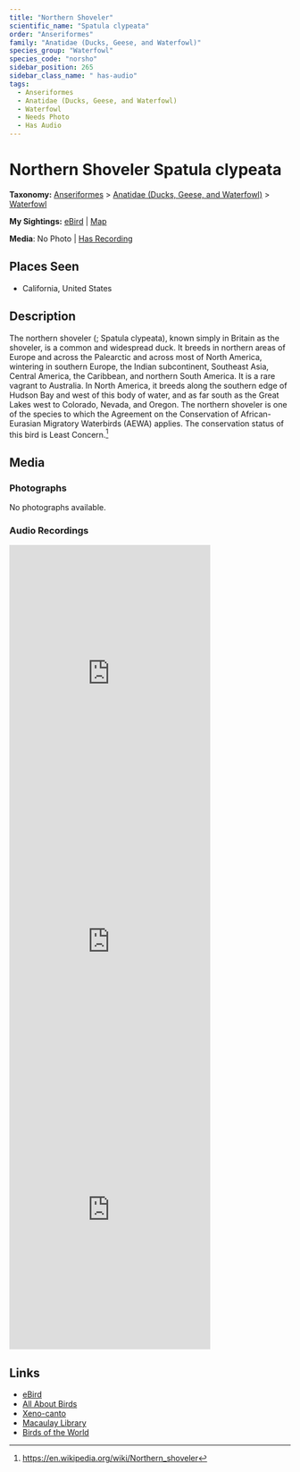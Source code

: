 ```yaml
---
title: "Northern Shoveler"
scientific_name: "Spatula clypeata"
order: "Anseriformes"
family: "Anatidae (Ducks, Geese, and Waterfowl)"
species_group: "Waterfowl"
species_code: "norsho"
sidebar_position: 265
sidebar_class_name: " has-audio"
tags: 
  - Anseriformes
  - Anatidae (Ducks, Geese, and Waterfowl)
  - Waterfowl
  - Needs Photo
  - Has Audio
---
```


# Northern Shoveler <span className='sci_name'>Spatula clypeata</span>

**Taxonomy:** [Anseriformes](/tags/anseriformes) > [Anatidae (Ducks, Geese, and Waterfowl)](/tags/anatidae-ducks-geese-and-waterfowl) > [Waterfowl](/tags/waterfowl)

**My Sightings:** [eBird](https://ebird.org/lifelist?r=world&time=life&spp=norsho) | [Map](/map?species_code=norsho)

**Media**: No Photo | [Has Recording](https://media.ebird.org/catalog?userId=USER4436073&taxonCode=norsho&mediaType=audio&view=grid)

## Places Seen

* California, United States

## Description
The northern shoveler (; Spatula clypeata), known simply in Britain as the shoveler, is a common and widespread duck. It breeds in northern areas of Europe and across the Palearctic and across most of North America, wintering in southern Europe, the Indian subcontinent, Southeast Asia, Central America, the Caribbean, and northern South America. It is a rare vagrant to Australia. In North America, it breeds along the southern edge of Hudson Bay and west of this body of water, and as far south as the Great Lakes west to Colorado, Nevada, and Oregon.
The northern shoveler is one of the species to which the Agreement on the Conservation of African-Eurasian Migratory Waterbirds (AEWA) applies. The conservation status of this bird is Least Concern.[^1]

[^1]: https://en.wikipedia.org/wiki/Northern_shoveler

## Media
### Photographs
No photographs available.

### Audio Recordings
<iframe src="https://macaulaylibrary.org/asset/627593359/embed" width="360" height="480" frameborder="0" allowfullscreen></iframe>
<iframe src="https://macaulaylibrary.org/asset/626995447/embed" width="360" height="480" frameborder="0" allowfullscreen></iframe>
<iframe src="https://macaulaylibrary.org/asset/626915520/embed" width="360" height="480" frameborder="0" allowfullscreen></iframe>

## Links
* [eBird](https://ebird.org/species/norsho) 
* [All About Birds](https://www.allaboutbirds.org/guide/norsho) 
* [Xeno-canto](https://www.xeno-canto.org/species/spatula-clypeata) 
* [Macaulay Library](https://search.macaulaylibrary.org/catalog?taxonCode=norsho&sort=rating_rank_desc)
* [Birds of the World](https://birdsoftheworld.org/bow/species/norsho)
